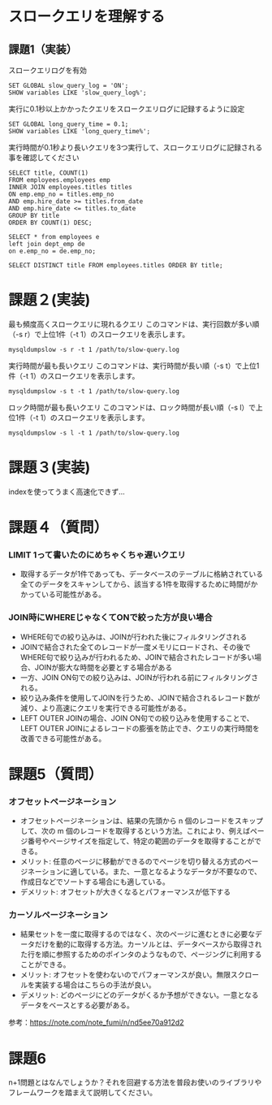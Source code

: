 # スロークエリを理解する

## 課題1（実装）
スロークエリログを有効
```
SET GLOBAL slow_query_log = 'ON';
SHOW variables LIKE 'slow_query_log%';
```

実行に0.1秒以上かかったクエリをスロークエリログに記録するように設定
```
SET GLOBAL long_query_time = 0.1;
SHOW variables LIKE 'long_query_time%';
```

実行時間が0.1秒より長いクエリを3つ実行して、スロークエリログに記録される事を確認してください
```
SELECT title, COUNT(1)
FROM employees.employees emp
INNER JOIN employees.titles titles
ON emp.emp_no = titles.emp_no
AND emp.hire_date >= titles.from_date
AND emp.hire_date <= titles.to_date
GROUP BY title
ORDER BY COUNT(1) DESC;
```

```
SELECT * from employees e
left join dept_emp de
on e.emp_no = de.emp_no;
```

```
SELECT DISTINCT title FROM employees.titles ORDER BY title;
```

# 課題２(実装)
最も頻度高くスロークエリに現れるクエリ
このコマンドは、実行回数が多い順（-s r）で上位1件（-t 1）のスロークエリを表示します。
```
mysqldumpslow -s r -t 1 /path/to/slow-query.log
```

実行時間が最も長いクエリ
このコマンドは、実行時間が長い順（-s t）で上位1件（-t 1）のスロークエリを表示します。
```
mysqldumpslow -s t -t 1 /path/to/slow-query.log
```

ロック時間が最も長いクエリ
このコマンドは、ロック時間が長い順（-s l）で上位1件（-t 1）のスロークエリを表示します。
```
mysqldumpslow -s l -t 1 /path/to/slow-query.log
```

# 課題３(実装)
indexを使ってうまく高速化できず...

# 課題４（質問）
### LIMIT 1って書いたのにめちゃくちゃ遅いクエリ
- 取得するデータが1件であっても、データベースのテーブルに格納されている全てのデータをスキャンしてから、該当する1件を取得するために時間がかかっている可能性がある。
### JOIN時にWHEREじゃなくてONで絞った方が良い場合
- WHERE句での絞り込みは、JOINが行われた後にフィルタリングされる
- JOINで結合された全てのレコードが一度メモリにロードされ、その後でWHERE句で絞り込みが行われるため、JOINで結合されたレコードが多い場合、JOINが膨大な時間を必要とする場合がある
- 一方、JOIN ON句での絞り込みは、JOINが行われる前にフィルタリングされる。
- 絞り込み条件を使用してJOINを行うため、JOINで結合されるレコード数が減り、より高速にクエリを実行できる可能性がある。
- LEFT OUTER JOINの場合、JOIN ON句での絞り込みを使用することで、LEFT OUTER JOINによるレコードの膨張を防止でき、クエリの実行時間を改善できる可能性がある。

# 課題5（質問）

### オフセットページネーション
- オフセットページネーションは、結果の先頭から n 個のレコードをスキップして、次の m 個のレコードを取得するという方法。これにより、例えばページ番号やページサイズを指定して、特定の範囲のデータを取得することができる。
- メリット: 任意のページに移動ができるのでページを切り替える方式のページネーションに適している。また、一意となるようなデータが不要なので、作成日などでソートする場合にも適している。
- デメリット: オフセットが大きくなるとパフォーマンスが低下する

### カーソルページネーション
- 結果セットを一度に取得するのではなく、次のページに進むときに必要なデータだけを動的に取得する方法。カーソルとは、データベースから取得された行を順に参照するためのポインタのようなもので、ページングに利用することができる。
- メリット: オフセットを使わないのでパフォーマンスが良い。無限スクロールを実装する場合はこちらの手法が良い。
- デメリット: どのページにどのデータがくるか予想ができない。一意となるデータをベースとする必要がある。

参考：https://note.com/note_fumi/n/nd5ee70a912d2 

# 課題6
n+1問題とはなんでしょうか？それを回避する方法を普段お使いのライブラリやフレームワークを踏まえて説明してください。
